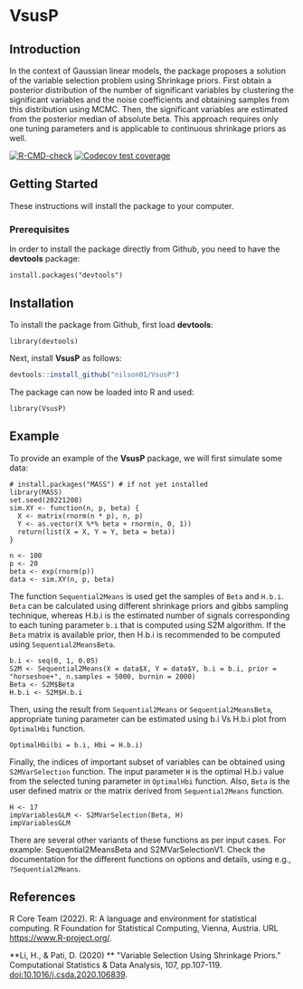 # VsusP

## Introduction

In the context of Gaussian linear models, the package proposes a solution of the variable selection problem using Shrinkage priors. First obtain a posterior distribution of the number of significant variables by clustering the significant variables and the noise coefficients and obtaining samples from this distribution using MCMC. Then, the significant variables are estimated from the posterior median of absolute beta. This approach requires only one tuning parameters and is applicable to continuous shrinkage priors as well.

<!-- badges: start -->
[![R-CMD-check](https://github.com/nilson01/VsusP-variable-selection-using-shrinkage-priors/actions/workflows/R-CMD-check.yaml/badge.svg)](https://github.com/nilson01/VsusP-variable-selection-using-shrinkage-priors/actions/workflows/R-CMD-check.yaml)
[![Codecov test coverage](https://codecov.io/gh/nilson01/VsusP/branch/main/graph/badge.svg)](https://app.codecov.io/gh/nilson01/VsusP?branch=main)
<!-- badges: end -->


## Getting Started

These instructions will install the package to your computer.

### Prerequisites

In order to install the package directly from Github, you need to have the **devtools** package:

```
install.packages("devtools")
```

## Installation

To install the package from Github, first load **devtools**:

```
library(devtools)
```

Next, install **VsusP** as follows:

``` r
devtools::install_github("nilson01/VsusP")
```


The package can now be loaded into R and used:

```
library(VsusP)
```



## Example

To provide an example of the **VsusP** package, we will first simulate some data:

```
# install.packages("MASS") # if not yet installed
library(MASS)
set.seed(20221208)
sim.XY <- function(n, p, beta) {
  X <- matrix(rnorm(n * p), n, p)
  Y <- as.vector(X %*% beta + rnorm(n, 0, 1))
  return(list(X = X, Y = Y, beta = beta))
}

n <- 100
p <- 20
beta <- exp(rnorm(p))
data <- sim.XY(n, p, beta)
```

The function `Sequential2Means` is used get the samples of `Beta` and `H.b.i`. `Beta` can be calculated using different shrinkage priors and gibbs sampling technique, whereas H.b.i is the estimated number of signals corresponding to each tuning parameter `b.i` that is computed using S2M algorithm. If the `Beta` matrix is available prior, then H.b.i is recommended to be computed using `Sequential2MeansBeta`. 

```
b.i <- seq(0, 1, 0.05)
S2M <- Sequential2Means(X = data$X, Y = data$Y, b.i = b.i, prior = "horseshoe+", n.samples = 5000, burnin = 2000)
Beta <- S2M$Beta
H.b.i <- S2M$H.b.i

```

Then, using the result from `Sequential2Means` or `Sequential2MeansBeta`, appropriate tuning parameter can be estimated using b.i Vs H.b.i plot from `OptimalHbi` function. 

```
OptimalHbi(bi = b.i, Hbi = H.b.i)
```

Finally, the indices of important subset of variables can be obtained using `S2MVarSelection` function. The input parameter `H` is the optimal H.b.i value from the selected tuning parameter in `OptimalHbi` function. Also, `Beta` is the user defined matrix or the matrix derived from `Sequential2Means` function. 

```
H <- 17
impVariablesGLM <- S2MVarSelection(Beta, H)
impVariablesGLM
```

There are several other variants of these functions as per input cases. For example: Sequential2MeansBeta and S2MVarSelectionV1. 
Check the documentation for the different functions on options and details, using e.g., `?Sequential2Means`.


## References

R Core Team (2022). R: A language and environment for statistical computing. R Foundation for Statistical Computing, Vienna, Austria. URL <https://www.R-project.org/>.


**Li, H., & Pati, D. (2020) **  "Variable Selection Using Shrinkage Priors." Computational Statistics & Data Analysis, 107, pp.107-119. <doi:10.1016/j.csda.2020.106839>.
